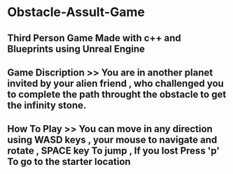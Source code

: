# Obstacle-Assult-Game
## Third Person Game Made with c++ and Blueprints using Unreal Engine

## Game Discription >> You are in another planet invited by your alien friend , who challenged you to complete the path throught the obstacle to get the infinity stone.

## How To Play >> You can move in any direction using WASD keys , your mouse to navigate and rotate , SPACE key To jump , If you lost Press 'p' To go to the starter location
